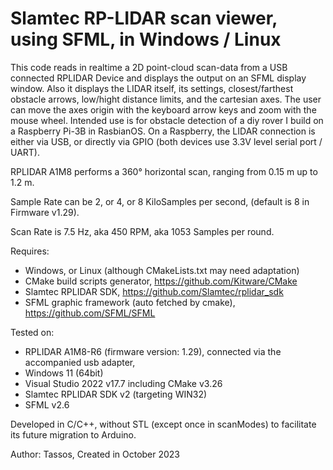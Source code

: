 # Slamtec RP-LIDAR scan viewer, using SFML, in Windows / Linux

This code reads in realtime a 2D point-cloud scan-data from a USB connected RPLIDAR Device and displays the output on an SFML display window.
Also it displays the LIDAR itself, its settings, closest/farthest obstacle arrows, low/hight distance limits, and the cartesian axes.
The user can move the axes origin with the keyboard arrow keys and zoom with the mouse wheel.
Intended use is for obstacle detection of a diy rover I build on a Raspberry Pi-3B in RasbianOS.
On a Raspberry, the LIDAR connection is either via USB, or directly via GPIO (both devices use 3.3V level serial port / UART).

RPLIDAR A1M8 performs a 360° horizontal scan, ranging from 0.15 m up to 1.2 m.

Sample Rate can be 2, or 4, or 8 KiloSamples per second, (default is 8 in Firmware v1.29).

Scan Rate is 7.5 Hz, aka 450 RPM, aka 1053 Samples per round.

Requires: 
* Windows, or Linux (although CMakeLists.txt may need adaptation)
* CMake build scripts generator, https://github.com/Kitware/CMake
* Slamtec RPLIDAR SDK, https://github.com/Slamtec/rplidar_sdk
* SFML graphic framework (auto fetched by cmake), https://github.com/SFML/SFML

Tested on:
* RPLIDAR A1M8-R6 (firmware version: 1.29), connected via the accompanied usb adapter,
* Windows 11 (64bit)
* Visual Studio 2022 v17.7 including CMake v3.26
* Slamtec RPLIDAR SDK v2 (targeting WIN32)
* SFML v2.6

Developed in C/C++, without STL (except once in scanModes) to facilitate its future migration to Arduino.

Author: Tassos, Created in October 2023
